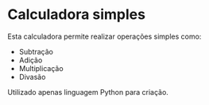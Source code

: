 # Calculadora simples
Esta calculadora permite realizar operações simples como:
- Subtração
- Adição
- Multiplicação
- Divasão

Utilizado apenas linguagem Python para criação.
